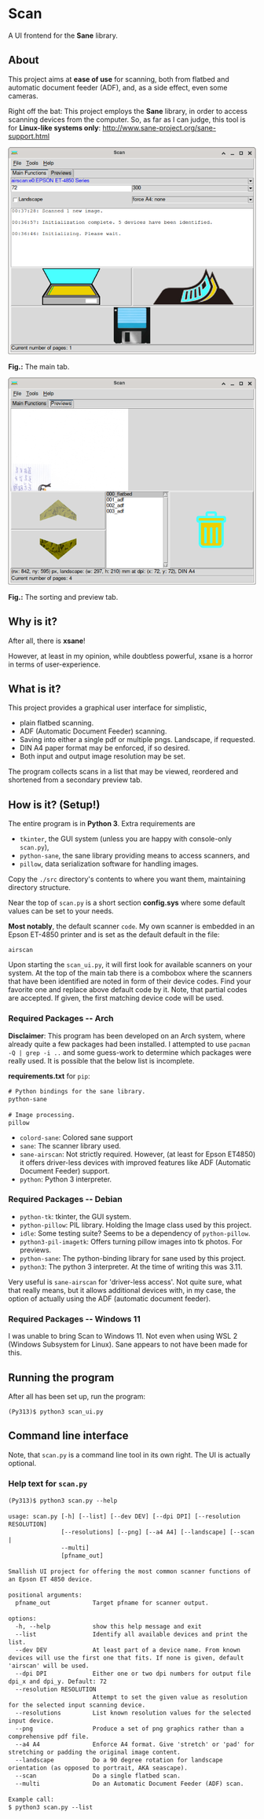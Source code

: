 # Scan

A UI frontend for the **Sane** library.

## About

This project aims at **ease of use** for scanning, both from flatbed and automatic
document feeder (ADF), and, as a side effect, even some cameras.

Right off the bat: This project employs the **Sane** library, in order to access
scanning devices from the computer. So, as far as I can judge, this tool is for
**Linux-like systems only**: http://www.sane-project.org/sane-support.html

![Screenshot of Scan's main tab.](https://github.com/kochsoft/scan/blob/main/doc/gallery/ui_opening.png "Fig.: The main tab.")

**Fig.:** The main tab.

![Screenshot of Scan's previewing tab.](https://github.com/kochsoft/scan/blob/main/doc/gallery/preview_window.png "Fig.: The sorting and preview tab.")

**Fig.:** The sorting and preview tab.

## Why is it?

After all, there is **xsane**!

However, at least in my opinion, while doubtless powerful, xsane is a horror
in terms of user-experience.

## What is it?

This project provides a graphical user interface for simplistic,

* plain flatbed scanning.
* ADF (Automatic Document Feeder) scanning.
* Saving into either a single pdf or multiple pngs. Landscape, if requested.
* DIN A4 paper format may be enforced, if so desired.
* Both input and output image resolution may be set.

The program collects scans in a list that may be viewed, reordered and shortened
from a secondary preview tab.

## How is it? (Setup!)

The entire program is in **Python 3**. Extra requirements are

* `tkinter`, the GUI system (unless you are happy with console-only `scan.py`),
* `python-sane`, the sane library providing means to access scanners, and
* `pillow`, data serialization software for handling images.

Copy the `./src` directory's contents to where you want them, maintaining
directory structure.

Near the top of `scan.py` is a short section **config.sys** where some
default values can be set to your needs.

**Most notably**, the default scanner `code`. My own scanner is embedded in
an Epson ET-4850 printer and is set as the default default in the file:

```
airscan
```

Upon starting the `scan_ui.py`, it will first look for available scanners
on your system. At the top of the main tab there is a combobox where the
scanners that have been identified are noted in form of their device codes.
Find your favorite one and replace above default code by it.
Note, that partial codes are accepted. If given, the first matching device
code will be used.

### Required Packages -- Arch

**Disclaimer**: This program has been developed on an Arch system, where already
quite a few packages had been installed. I attempted to use `pacman -Q | grep -i ..`
and some guess-work to determine which packages were really used.
It is possible that the below list is incomplete.

**requirements.txt** for `pip`:

```
# Python bindings for the sane library.
python-sane

# Image processing.
pillow
```
 
* `colord-sane`: Colored sane support
* `sane`: The scanner library used.
* `sane-airscan`: Not strictly required. However, (at least for Epson ET4850) it offers driver-less devices with improved features like ADF (Automatic Document Feeder) support.
* `python`: Python 3 interpreter.

### Required Packages  -- Debian

* `python-tk`: tkinter, the GUI system.
* `python-pillow`: PIL library. Holding the Image class used by this project.
* `idle`: Some testing suite? Seems to be a dependency of `python-pillow`.
* `python3-pil-imagetk`: Offers turning pillow images into tk photos. For previews.
* `python-sane`: The python-binding library for sane used by this project.
* `python3`: The python 3 interpreter. At the time of writing this was 3.11.

Very useful is `sane-airscan` for 'driver-less access'. Not quite sure, what
that really means, but it allows additional devices with, in my case,
the option of actually using the ADF (automatic document feeder).

### Required Packages -- Windows 11

I was unable to bring Scan to Windows 11. Not even when using WSL 2
(Windows Subsystem for Linux). Sane appears to not have been made for this.

## Running the program

After all has been set up, run the program:

```
(Py313)$ python3 scan_ui.py
```

## Command line interface

Note, that `scan.py` is a command line tool in its own right.
The UI is actually optional.

### Help text for `scan.py`

```
(Py313)$ python3 scan.py --help

usage: scan.py [-h] [--list] [--dev DEV] [--dpi DPI] [--resolution RESOLUTION]
               [--resolutions] [--png] [--a4 A4] [--landscape] [--scan |
               --multi]
               [pfname_out]

Smallish UI project for offering the most common scanner functions of an Epson ET 4850 device.

positional arguments:
  pfname_out            Target pfname for scanner output.

options:
  -h, --help            show this help message and exit
  --list                Identify all available devices and print the list.
  --dev DEV             At least part of a device name. From known devices will use the first one that fits. If none is given, default 'airscan' will be used.
  --dpi DPI             Either one or two dpi numbers for output file dpi_x and dpi_y. Default: 72
  --resolution RESOLUTION
                        Attempt to set the given value as resolution for the selected input scanning device.
  --resolutions         List known resolution values for the selected input device.
  --png                 Produce a set of png graphics rather than a comprehensive pdf file.
  --a4 A4               Enforce A4 format. Give 'stretch' or 'pad' for stretching or padding the original image content.
  --landscape           Do a 90 degree rotation for landscape orientation (as opposed to portrait, AKA seascape).
  --scan                Do a single flatbed scan.
  --multi               Do an Automatic Document Feeder (ADF) scan.

Example call:
$ python3 scan.py --list
```
